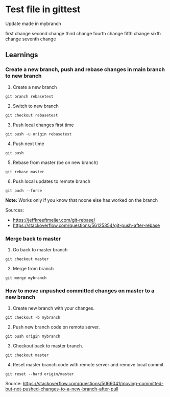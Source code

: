 # Test file in gittest

Update made in mybranch

first change
second change
third change
fourth change
fifth change
sixth change
seventh change

## Learnings

### Create a new branch, push and rebase changes in main branch to new branch

1) Create a new branch

`git branch rebasetest`

2) Switch to new branch

`git checkout rebasetest`

3) Push local changes first time

`git push -u origin rebasetest`

4) Push next time

`git push`

5) Rebase from master (be on new branch)

`git rebase master`

6) Push local updates to remote branch

`git puch --force`

**Note:** Works only if you know that noone else has worked on the branch

Sources:

- https://jeffkreeftmeijer.com/git-rebase/ 
- https://stackoverflow.com/questions/56125354/git-push-after-rebase

### Merge back to master

1) Go back to master branch

`git checkout master`

2) Merge from branch

`git merge mybranch`

### How to move unpushed committed changes on master to a new branch

1) Create new branch with your changes.

`git checkout -b mybranch`

2) Push new branch code on remote server.

`git push origin mybranch`

3) Checkout back to master branch.

`git checkout master`

4) Reset master branch code with remote server and remove local commit.

`git reset --hard origin/master`

Source: https://stackoverflow.com/questions/5066041/moving-committed-but-not-pushed-changes-to-a-new-branch-after-pull


